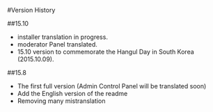 #Version History

##15.10
- installer translation in progress.
- moderator Panel translated.
- 15.10 version to commemorate the Hangul Day in South Korea (2015.10.09).

##15.8
- The first full version (Admin Control Panel will be translated soon) <br/>
- Add the English version of the readme <br/>
- Removing many mistranslation

